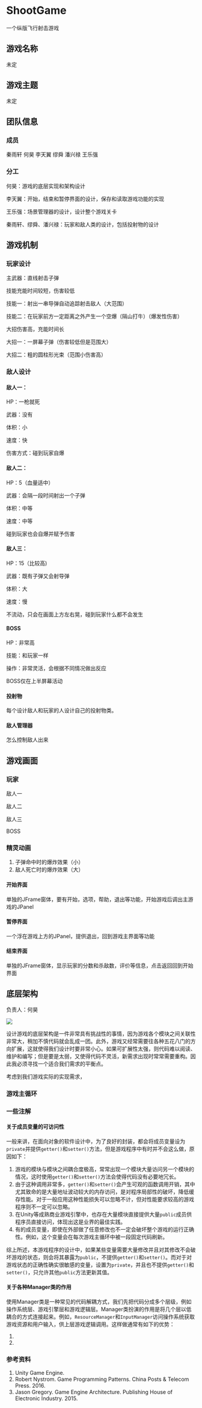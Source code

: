 # ShootGame
一个纵版飞行射击游戏

## 游戏名称

未定

## 游戏主题

未定

## 团队信息

### 成员

秦雨轩 何昊 李天翼 缪舜 潘兴禄 王乐强  

### 分工

何昊：游戏的底层实现和架构设计

李天翼：开始，结束和暂停界面的设计，保存和读取游戏功能的实现

王乐强：场景管理器的设计，设计整个游戏关卡

秦雨轩、缪舜、潘兴禄：玩家和敌人类的设计，包括投射物的设计

## 游戏机制

### 玩家设计

主武器：直线射击子弹

技能充能时间较短，伤害较低

技能一：射出一串导弹自动追踪射击敌人（大范围）

技能二：在玩家前方一定距离之外产生一个空爆（隔山打牛）（爆发性伤害）

大招伤害高，充能时间长

大招一：一屏幕子弹（伤害较低但是范围大）

大招二：粗的圆柱形光束（范围小伤害高）

### 敌人设计

#### 敌人一：

HP：一枪就死

武器：没有

体积：小

速度：快

伤害方式：碰到玩家自爆

#### 敌人二：

HP：5（血量适中）

武器：会隔一段时间射出一个子弹

体积：中等

速度：中等

碰到玩家也会自爆并赋予伤害

#### 敌人三：

HP：15（比较高)

武器：既有子弹又会射导弹

体积：大

速度：慢

不流动，只会在画面上方左右晃，碰到玩家什么都不会发生

#### BOSS

HP：非常高

技能：和玩家一样

操作：非常灵活，会根据不同情况做出反应

BOSS仅在上半屏幕活动

#### 投射物

每个设计敌人和玩家的人设计自己的投射物类。

#### 敌人管理器

怎么控制敌人出来

## 游戏画面

### 玩家 

敌人一

敌人二

敌人三

BOSS

### 精灵动画

1. 子弹命中时的爆炸效果（小）
2. 敌人死亡时的爆炸效果（大）

#### 开始界面

单独的JFrame窗体，要有开始，选项，帮助，退出等功能，开始游戏后调出主游戏的JPanel

#### 暂停界面

一个浮在游戏上方的JPanel，提供退出，回到游戏主界面等功能

#### 结束界面

单独的JFrame窗体，显示玩家的分数和杀敌数，评价等信息，点击返回回到开始界面

## 底层架构

负责人：何昊

![](architecture.png)

设计游戏的底层架构是一件非常具有挑战性的事情，因为游戏各个模块之间关联性非常大，稍加不慎代码就会乱成一团。此外，游戏又经常需要往各种五花八门的方向扩展，这就使得我们设计时要非常小心。如果可扩展性太强，则代码难以阅读、维护和编写；但是要是太弱，又使得代码不灵活，新需求出现时常常需要重构。因此我必须寻找一个适合我们需求的平衡点。

考虑到我们游戏实际的实现需求，

### 游戏主循环



### 一些注解

#### 关于成员变量的可访问性

一般来讲，在面向对象的软件设计中，为了良好的封装，都会将成员变量设为`private`并提供`getter()`和`setter()`方法，但是游戏程序中有时并不会这么做，原因如下：

1. 游戏的模块与模块之间耦合度极高，常常出现一个模块大量访问另一个模块的情况，这时使用`getter()`和`setter()`方法会使得代码没有必要地冗长。
2. 由于这种调用非常多，`getter()`和`setter()`会产生可观的函数调用开销，其中尤其致命的是大量地址波动较大的内存访问，是对程序局部性的破坏，降低缓存性能。对于一般应用这种性能损失可以忽略不计，但对性能要求较高的游戏程序则不一定可以忽略。
3. 在Unity等成熟商业游戏引擎中，也存在大量模块直接提供大量`public`成员供程序员直接访问，体现出这是业界的最佳实践。
4. 有的成员变量，即使在外部做了任意修改也不一定会破坏整个游戏的运行正确性。例如，这个变量会在每次游戏主循环中被一段固定代码刷新。

综上所述，本游戏程序的设计中，如果某些变量需要大量修改并且对其修改不会破坏游戏的状态，则会将其暴露为`public`，不提供`getter()`和`setter()`。而对于对游戏状态的正确性确实很敏感的变量，设置为`private`，并且也不提供`getter()`和`setter()`，只允许其他`public`方法更新其值。

#### 关于各种Manager类的作用

使用Manager类是一种常见的代码解耦方式，我们先把代码分成多个层级，例如操作系统层、游戏引擎层和游戏逻辑层。Manager类扮演的作用是将几个层以低耦合的方式连接起来。例如，`ResourceManager`和`InputManager`访问操作系统获取游戏资源和用户输入，供上层游戏逻辑调用。这样做通常有如下的优势：

1. 
2. 

### 参考资料

1. Unity Game Engine.
2. Robert Nystrom. Game Programming Patterns. China Posts & Telecom Press. 2016.
3. Jason Gregory. Game Engine Architecture. Publishing House of Electronic Industry. 2015.